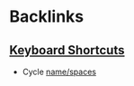 
# Backlinks
## [Keyboard Shortcuts](<Keyboard Shortcuts.md>)
- Cycle [name/spaces](<../name/spaces.md>)


